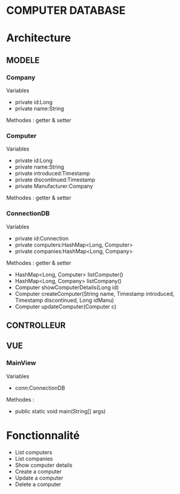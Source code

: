 # COMPUTER DATABASE

# Architecture
## MODELE 
### Company
Variables 
* private id:Long
* private name:String

Methodes : getter & setter

### Computer
Variables 
* private id:Long
* private name:String
* private introduced:Timestamp
* private discontinued:Timestamp
* private Manufacturer:Company

Methodes : getter & setter

### ConnectionDB
Variables 
* private id:Connection
* private computers:HashMap<Long, Computer>
* private companies:HashMap<Long, Company>

Methodes : getter & setter
* HashMap<Long, Computer> listComputer()
* HashMap<Long, Company> listCompany()
* Computer showComputerDetails(Long id)
* Computer createComputer(String name, Timestamp introduced, Timestamp discontinued, Long idManu)
* Computer updateComputer(Computer c)

## CONTROLLEUR

## VUE
### MainView
Variables
* conn:ConnectionDB

Methodes : 
* public static void main(String[] args)

# Fonctionnalité
* List computers 
* List companies
* Show computer details 
* Create a computer
* Update a computer
* Delete a computer